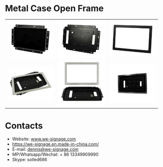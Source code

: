 # Metal Case Open Frame
<a href="./specification/1.png">
<table>
    <tr>
        <td width="33.3%">
            <img src="./img/1.jpg">
        </td>
        <td width="33.3%">
            <img src="./img/2.jpg">
        </td>
        <td width="33.3%">
            <img src="./img/3.jpg">
        </td>
    </tr>
    <tr>
        <td width="33.3%">
            <img src="./img/4.jpg">
        </td>
        <td width="33.3%">
            <img src="./img/5.jpg">
        </td>
        <td width="33.3%">
            <img src="./img/7.jpg">
        </td>
    </tr>
</table>
</a>

# Contacts

- Website: www.we-signage.com
- https://we-signage.en.made-in-china.com/
- E-mail: dennis@we-signage.com
- MP/Whatsapp/Wechat: + 86 13349909990
- Skype: solled686
